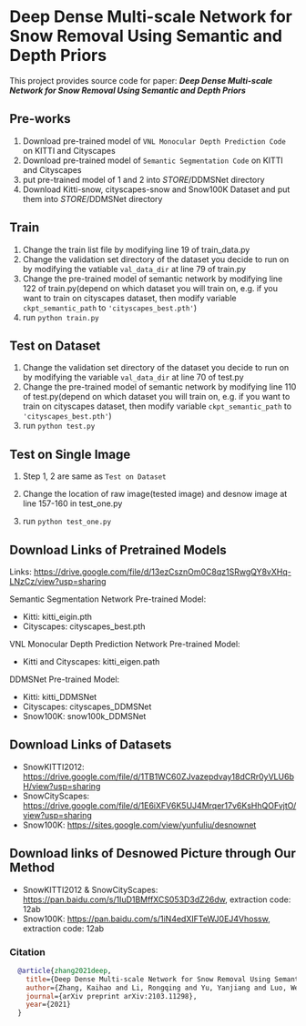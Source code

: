 # **Deep Dense Multi-scale Network for Snow Removal Using Semantic and Depth Priors**
This project provides source code for paper: ***Deep Dense Multi-scale Network for Snow Removal Using Semantic and Depth Priors***


## **Pre-works**
1. Download pre-trained model of `VNL Monocular Depth Prediction Code` on KITTI and Cityscapes
2. Download pre-trained model of `Semantic Segmentation Code` on KITTI and Cityscapes 
3. put pre-trained model of 1 and 2 into $STORE$/DDMSNet directory
4. Download Kitti-snow, cityscapes-snow and Snow100K Dataset and put them into $STORE$/DDMSNet directory

## **Train**
1. Change the train list file by modifying line 19 of train_data.py
2. Change the validation set directory of the dataset you decide to run on by modifying the vatiable `val_data_dir` at line 79 of train.py
3. Change the pre-trained model of semantic network by modifying line 122 of train.py(depend on which dataset you will train on, e.g. if you want to train on cityscapes dataset, then modify variable `ckpt_semantic_path` to `'cityscapes_best.pth'`)
4. run `python train.py`

## **Test on Dataset**
1. Change the validation set directory of the dataset you decide to run on by modifying the variable `val_data_dir` at line 70 of test.py
2. Change the pre-trained model of semantic network by modifying line 110 of test.py(depend on which dataset you will train on, e.g. if you want to train on cityscapes dataset, then modify variable `ckpt_semantic_path` to `'cityscapes_best.pth'`)
3. run `python test.py`

## **Test on Single Image**
1. Step 1, 2 are same as `Test on Dataset`

2. Change the location of raw image(tested image) and desnow image at line 157-160 in test_one.py
3. run `python test_one.py`

## **Download Links of Pretrained Models**
Links: https://drive.google.com/file/d/13ezCsznOm0C8qz1SRwgQY8vXHq-LNzCz/view?usp=sharing

Semantic Segmentation Network Pre-trained Model:
- Kitti: kitti_eigin.pth
- Cityscapes: cityscapes_best.pth

VNL Monocular Depth Prediction Network Pre-trained Model:
- Kitti and Cityscapes: kitti_eigen.path

DDMSNet Pre-trained Model:
- Kitti: kitti_DDMSNet
- Cityscapes: cityscapes_DDMSNet
- Snow100K: snow100k_DDMSNet

## **Download Links of Datasets**
- SnowKITTI2012: https://drive.google.com/file/d/1TB1WC60ZJvazepdvay18dCRr0yVLU6bH/view?usp=sharing
- SnowCityScapes: https://drive.google.com/file/d/1E6iXFV6K5UJ4Mrqer17v6KsHhQOFvjtO/view?usp=sharing
- Snow100K: https://sites.google.com/view/yunfuliu/desnownet

## **Download links of Desnowed Picture through Our Method** ##
- SnowKITTI2012 & SnowCityScapes: https://pan.baidu.com/s/1IuD1BMffXCS053D3dZ26dw, extraction code: 12ab
- Snow100K: https://pan.baidu.com/s/1iN4edXIFTeWJ0EJ4Vhossw, extraction code: 12ab


### Citation
```bibtex
  @article{zhang2021deep,
    title={Deep Dense Multi-scale Network for Snow Removal Using Semantic and Geometric Priors},
    author={Zhang, Kaihao and Li, Rongqing and Yu, Yanjiang and Luo, Wenhan and Li, Changsheng and Li, Hongdong},
    journal={arXiv preprint arXiv:2103.11298},
    year={2021}
  }
```

